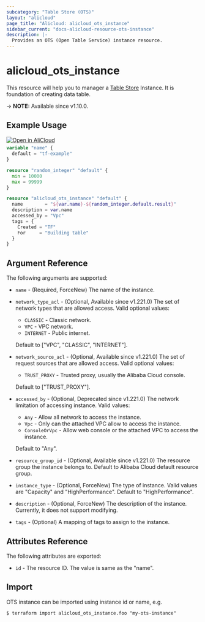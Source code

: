 ```yaml
---
subcategory: "Table Store (OTS)"
layout: "alicloud"
page_title: "Alicloud: alicloud_ots_instance"
sidebar_current: "docs-alicloud-resource-ots-instance"
description: |-
  Provides an OTS (Open Table Service) instance resource.
---
```


# alicloud_ots_instance

This resource will help you to manager a [Table Store](https://www.alibabacloud.com/help/doc-detail/27280.htm) Instance.
It is foundation of creating data table.

-> **NOTE:** Available since v1.10.0.

## Example Usage

<div style="display: block;margin-bottom: 40px;"><div class="oics-button" style="float: right;position: absolute;margin-bottom: 10px;">
  <a href="https://api.aliyun.com/terraform?resource=alicloud_ots_instance&exampleId=8a075a3f-f162-bf06-1a9f-1df4ce7c5e5cad33bafd&activeTab=example&spm=docs.r.ots_instance.0.8a075a3ff1&intl_lang=EN_US" target="_blank">
    <img alt="Open in AliCloud" src="https://img.alicdn.com/imgextra/i1/O1CN01hjjqXv1uYUlY56FyX_!!6000000006049-55-tps-254-36.svg" style="max-height: 44px; max-width: 100%;">
  </a>
</div></div>

```terraform
variable "name" {
  default = "tf-example"
}

resource "random_integer" "default" {
  min = 10000
  max = 99999
}

resource "alicloud_ots_instance" "default" {
  name        = "${var.name}-${random_integer.default.result}"
  description = var.name
  accessed_by = "Vpc"
  tags = {
    Created = "TF"
    For     = "Building table"
  }
}
```

## Argument Reference

The following arguments are supported:

* `name` - (Required, ForceNew) The name of the instance.
* `network_type_acl` - (Optional, Available since v1.221.0) The set of network types that are allowed access. Valid optional values:
    * `CLASSIC` - Classic network.
    * `VPC` - VPC network.
    * `INTERNET` - Public internet.

    Default to ["VPC", "CLASSIC", "INTERNET"].
* `network_source_acl` - (Optional, Available since v1.221.0) The set of request sources that are allowed access. Valid optional values:
  * `TRUST_PROXY` - Trusted proxy, usually the Alibaba Cloud console.

  Default to ["TRUST_PROXY"].
* `accessed_by` - (Optional, Deprecated since v1.221.0) The network limitation of accessing instance. Valid values:
  * `Any` - Allow all network to access the instance.
  * `Vpc` - Only can the attached VPC allow to access the instance.
  * `ConsoleOrVpc` - Allow web console or the attached VPC to access the instance.

  Default to "Any".
* `resource_group_id` - (Optional, Available since v1.221.0) The resource group the instance belongs to.
  Default to Alibaba Cloud default resource group.
* `instance_type` - (Optional, ForceNew) The type of instance. Valid values are "Capacity" and "HighPerformance". Default to "HighPerformance".
* `description` - (Optional, ForceNew) The description of the instance. Currently, it does not support modifying.
* `tags` - (Optional) A mapping of tags to assign to the instance.

## Attributes Reference

The following attributes are exported:

* `id` - The resource ID. The value is same as the "name".

## Import

OTS instance can be imported using instance id or name, e.g.

```shell
$ terraform import alicloud_ots_instance.foo "my-ots-instance"
```

